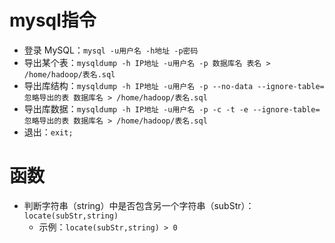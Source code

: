 # mysql指令

- 登录 MySQL：`mysql -u用户名 -h地址 -p密码`
- 导出某个表：`mysqldump -h IP地址 -u用户名 -p 数据库名 表名 > /home/hadoop/表名.sql`
- 导出库结构：`mysqldump -h IP地址 -u用户名 -p --no-data --ignore-table=忽略导出的表 数据库名 > /home/hadoop/表名.sql`
- 导出库数据：`mysqldump -h IP地址 -u用户名 -p -c -t -e --ignore-table=忽略导出的表 数据库名 > /home/hadoop/表名.sql`
- 退出：`exit;`

# 函数
- 判断字符串（string）中是否包含另一个字符串（subStr）：`locate(subStr,string)`
    - 示例：`locate(subStr,string) > 0`